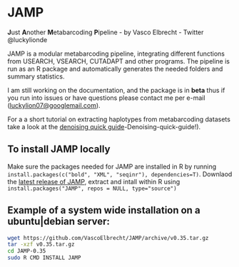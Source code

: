 # JAMP
**J**ust **A**nother **M**etabarcoding **P**ipeline - by Vasco Elbrecht - Twitter @luckylionde

JAMP is a modular metabarcoding pipeline, integrating different functions from USEARCH, VSEARCH, CUTADAPT and other programs. The pipeline is run as an R package and automatically generates the needed folders and summary statistics. 

I am still working on the documentation, and the package is in **beta** thus if you run into issues or have questions please contact me per e-mail (luckylion07@googlemail.com).

For a a short tutorial on extracting haplotypes from metabarcoding datasets take a look at the [denoising quick guide](https://github.com/VascoElbrecht/JAMP/wiki/3)-Denoising-quick-guide!).


## To install JAMP locally
Make sure the packages needed for JAMP are installed in R by running `install.packages(c("bold", "XML", "seqinr"), dependencies=T)`. Downlaod the [latest release of JAMP](https://github.com/VascoElbrecht/JAMP/releases), extract and intall within R using `install.packages("JAMP", repos = NULL, type="source")`

## Example of a system wide installation on a ubuntu|debian server:
```bash
wget https://github.com/VascoElbrecht/JAMP/archive/v0.35.tar.gz
tar -xzf v0.35.tar.gz
cd JAMP-0.35
sudo R CMD INSTALL JAMP
```


